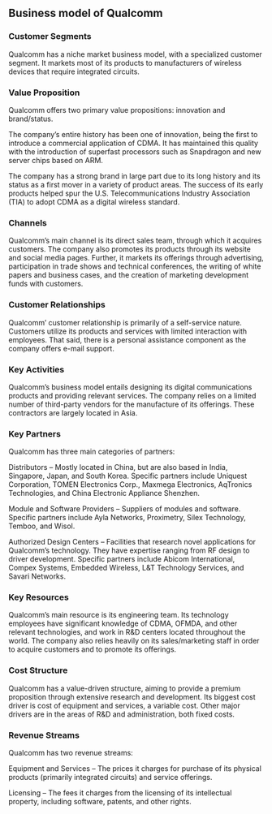 Business model of Qualcomm
--------------------------

 ### Customer Segments

 Qualcomm has a niche market business model, with a specialized customer segment. It markets most of its products to manufacturers of wireless devices that require integrated circuits.

 ### Value Proposition

 Qualcomm offers two primary value propositions: innovation and brand/status.

 The company’s entire history has been one of innovation, being the first to introduce a commercial application of CDMA. It has maintained this quality with the introduction of superfast processors such as Snapdragon and new server chips based on ARM.

 The company has a strong brand in large part due to its long history and its status as a first mover in a variety of product areas. The success of its early products helped spur the U.S. Telecommunications Industry Association (TIA) to adopt CDMA as a digital wireless standard.

 ### Channels

 Qualcomm’s main channel is its direct sales team, through which it acquires customers. The company also promotes its products through its website and social media pages. Further, it markets its offerings through advertising, participation in trade shows and technical conferences, the writing of white papers and business cases, and the creation of marketing development funds with customers.

 ### Customer Relationships

 Qualcomm’ customer relationship is primarily of a self-service nature. Customers utilize its products and services with limited interaction with employees. That said, there is a personal assistance component as the company offers e-mail support.

 ### Key Activities

 Qualcomm’s business model entails designing its digital communications products and providing relevant services. The company relies on a limited number of third-party vendors for the manufacture of its offerings. These contractors are largely located in Asia.

 ### Key Partners

 Qualcomm has three main categories of partners:

 Distributors – Mostly located in China, but are also based in India, Singapore, Japan, and South Korea. Specific partners include Uniquest Corporation, TOMEN Electronics Corp., Maxmega Electronics, AqTronics Technologies, and China Electronic Appliance Shenzhen.

 Module and Software Providers – Suppliers of modules and software. Specific partners include Ayla Networks, Proximetry, Silex Technology, Temboo, and Wisol.

 Authorized Design Centers – Facilities that research novel applications for Qualcomm’s technology. They have expertise ranging from RF design to driver development. Specific partners include Abicom International, Compex Systems, Embedded Wireless, L&T Technology Services, and Savari Networks.

 ### Key Resources

 Qualcomm’s main resource is its engineering team. Its technology employees have significant knowledge of CDMA, OFMDA, and other relevant technologies, and work in R&D centers located throughout the world. The company also relies heavily on its sales/marketing staff in order to acquire customers and to promote its offerings.

 ### Cost Structure

 Qualcomm has a value-driven structure, aiming to provide a premium proposition through extensive research and development. Its biggest cost driver is cost of equipment and services, a variable cost. Other major drivers are in the areas of R&D and administration, both fixed costs.

 ### Revenue Streams

 Qualcomm has two revenue streams:

 Equipment and Services – The prices it charges for purchase of its physical products (primarily integrated circuits) and service offerings.

 Licensing – The fees it charges from the licensing of its intellectual property, including software, patents, and other rights.